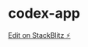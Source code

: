 # codex-app

[Edit on StackBlitz ⚡️](https://stackblitz.com/edit/ionic-5-angular-10-start-template-wbimwf)